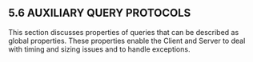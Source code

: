 ## 5.6 AUXILIARY QUERY PROTOCOLS

This section discusses properties of queries that can be described as global properties. These properties enable the Client and Server to deal with timing and sizing issues and to handle exceptions.
